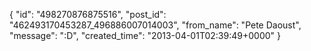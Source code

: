  {
   "id": "498270876875516",
   "post_id": "462493170453287_496886007014003",
   "from_name": "Pete Daoust",
   "message": ":D",
   "created_time": "2013-04-01T02:39:49+0000"
 }

